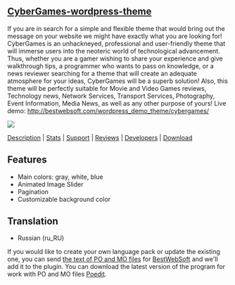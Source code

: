 <a href="https://wordpress.org/themes/cybergames" target=_blank>CyberGames-wordpress-theme</a>
---------------------------------

If you are in search for a simple and flexible theme that would bring out the message on your website we might have exactly what you are looking for! CyberGames is an unhackneyed, professional and user-friendly theme that will immerse users into the neoteric world of technological advancement. Thus, whether you are a gamer wishing to share your experience and give walkthrough tips, a programmer who wants to pass on knowledge, or a news reviewer searching for a theme that will create an adequate atmosphere for your ideas, CyberGames will be a superb solution! Also, this theme will be perfectly suitable for Movie and Video Games reviews, Technology news, Network Services, Transport Services, Photography, Event Information, Media News, as well as any other purpose of yours! Live demo: http://bestwebsoft.com/wordpress_demo_theme/cybergames/ 

<img src="https://wpdotorg.files.wordpress.com/2008/11/boat.jpg" />

<a href="https://wordpress.org/themes/cybergames" target=_blank>Description</a> | 
<a href="https://wordpress.org/themes/cybergames/stats/" target=_blank>Stats</a> | 
<a href="https://wordpress.org/support/theme/cybergames" target=_blank>Support</a> | 
<a href="https://wordpress.org/support/view/theme-reviews/cybergames" target=_blank>Reviews</a> | 
<a href="https://wordpress.org/themes/cybergames/developers/" target=_blank>Developers</a> | 
<a href="https://wordpress.org/themes/cybergames" target=_blank>Download</a>


Features 
---------------------------
* Main colors: gray, white, blue
* Animated Image Slider
* Pagination
* Customizable background color

Translation
--------------------------
* Russian (ru_RU)

If you would like to create your own language pack or update the existing one, you can send <a href="http://codex.wordpress.org/Translating_WordPress" target="_blank">the text of PO and MO files</a> for <a href="http://support.bestwebsoft.com" target="_blank">BestWebSoft</a> and we'll add it to the plugin. You can download the latest version of the program for work with PO and MO files  <a href="http://www.poedit.net/download.php" target="_blank">Poedit</a>.
